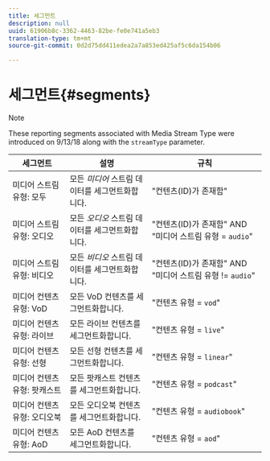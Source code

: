 ```yaml
---
title: 세그먼트
description: null
uuid: 61906b8c-3362-4463-82be-fe0e741a5eb3
translation-type: tm+mt
source-git-commit: 0d2d75dd411edea2a7a853ed425af5c6da154b06

---
```



# 세그먼트{#segments}

>[!NOTE]
>
>These reporting segments associated with Media Stream Type were introduced on 9/13/18 along with the `streamType` parameter.

| 세그먼트 | 설명 | 규칙 |
|---|---|---|
| 미디어 스트림 유형: 모두 | 모든 *미디어* 스트림 데이터를 세그먼트화합니다. | "컨텐츠(ID)가 존재함" |
| 미디어 스트림 유형: 오디오 | 모든 *오디오* 스트림 데이터를 세그먼트화합니다. | "컨텐츠(ID)가 존재함" AND "미디어 스트림 유형 = `audio`" |
| 미디어 스트림 유형: 비디오 | 모든 *비디오* 스트림 데이터를 세그먼트화합니다. | "컨텐츠(ID)가 존재함" AND "미디어 스트림 유형 != `audio`" |
| 미디어 컨텐츠 유형: VoD | 모든 VoD 컨텐츠를 세그먼트화합니다. | "컨텐츠 유형 = `vod`" |
| 미디어 컨텐츠 유형: 라이브 | 모든 라이브 컨텐츠를 세그먼트화합니다. | "컨텐츠 유형 = `live`" |
| 미디어 컨텐츠 유형: 선형 | 모든 선형 컨텐츠를 세그먼트화합니다. | "컨텐츠 유형 = `linear`" |
| 미디어 컨텐츠 유형: 팟캐스트 | 모든 팟캐스트 컨텐츠를 세그먼트화합니다. | "컨텐츠 유형 = `podcast`" |
| 미디어 컨텐츠 유형: 오디오북 | 모든 오디오북 컨텐츠를 세그먼트화합니다. | "컨텐츠 유형 = `audiobook`" |
| 미디어 컨텐츠 유형: AoD | 모든 AoD 컨텐츠를 세그먼트화합니다. | "컨텐츠 유형 = `aod`" |

